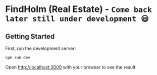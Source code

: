 # FindHolm (Real Estate) - `Come back later still under development 😃`

## Getting Started

First, run the development server:

```bash
npm run dev
```

Open [http://localhost:3000](http://localhost:3000) with your browser to see the result.